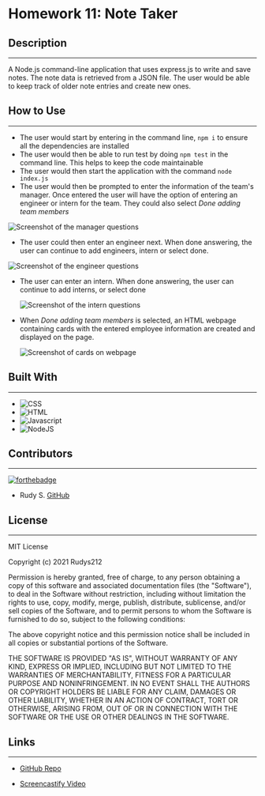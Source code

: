 # Homework 11: **Note Taker**

## **Description**  
-------------
A Node.js command-line application that uses express.js to write and save notes. The note data is retrieved from a JSON file. The user would be able to keep track of older note entries and create new ones.

 ## **How to Use**
 ---------------
- The user would start by entering in the command line, ```npm i``` to ensure all the dependencies are installed
- The user would then be able to run test by doing ```npm test``` in the command line. This helps to keep the code maintainable
- The user would then start the application with the command ```node index.js```
- The user would then be prompted to enter the information of the team's manager. Once entered the user will have the option of entering an engineer or intern for the team. They could also select _Done adding team members_ 

![Screenshot of the manager questions](./assets/images/managerQs.png)

- The user could then enter an engineer next. When done answering, the user can continue to add engineers, intern or select done.
  
![Screenshot of the engineer questions](./assets/images/engineerQs.png)

- The user can enter an intern. When done answering, the user can continue to add interns, or select done

  ![Screenshot of the intern questions](./assets/images/internQs.png) 

- When _Done adding team members_ is selected, an HTML webpage containing cards with the entered employee information are created and displayed on the page.
  
  ![Screenshot of cards on webpage](./assets/images/cards.png) 

## **Built With**
---------------
- ![CSS](https://img.shields.io/badge/Built%20with-CSS-green)
- ![HTML](https://img.shields.io/badge/Built%20with-HTML-green)
- ![Javascript](https://img.shields.io/badge/Built%20with-Javascrpit-green)
- ![NodeJS](https://img.shields.io/badge/Built%20with-NodeJS-green)

## **Contributors**
--------------------
  [![forthebadge](https://forthebadge.com/images/badges/built-with-love.svg)](https://forthebadge.com)

- Rudy S. [GitHub](https://github.com/Rudys212)

## **License**
--------------------
MIT License

Copyright (c) 2021 Rudys212

Permission is hereby granted, free of charge, to any person obtaining a copy
of this software and associated documentation files (the "Software"), to deal
in the Software without restriction, including without limitation the rights
to use, copy, modify, merge, publish, distribute, sublicense, and/or sell
copies of the Software, and to permit persons to whom the Software is
furnished to do so, subject to the following conditions:

The above copyright notice and this permission notice shall be included in all
copies or substantial portions of the Software.

THE SOFTWARE IS PROVIDED "AS IS", WITHOUT WARRANTY OF ANY KIND, EXPRESS OR
IMPLIED, INCLUDING BUT NOT LIMITED TO THE WARRANTIES OF MERCHANTABILITY,
FITNESS FOR A PARTICULAR PURPOSE AND NONINFRINGEMENT. IN NO EVENT SHALL THE
AUTHORS OR COPYRIGHT HOLDERS BE LIABLE FOR ANY CLAIM, DAMAGES OR OTHER
LIABILITY, WHETHER IN AN ACTION OF CONTRACT, TORT OR OTHERWISE, ARISING FROM,
OUT OF OR IN CONNECTION WITH THE SOFTWARE OR THE USE OR OTHER DEALINGS IN THE
SOFTWARE.

## **Links** 
---------------
- [GitHub Repo](https://github.com/Rudys212/Homework-10-Profile-Generator)

- [Screencastify Video ](https://drive.google.com/file/d/163roqTZej2kjvcLaCmKFnq-5uG_-Sr7A/view)